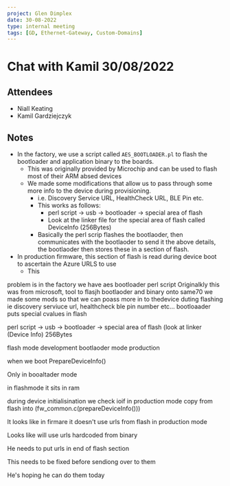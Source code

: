 ```yaml
---
project: Glen Dimplex
date: 30-08-2022
type: internal meeting
tags: [GD, Ethernet-Gateway, Custom-Domains]
---
```

# Chat with Kamil 30/08/2022

## Attendees
- Niall Keating
- Kamil Gardziejczyk

## Notes

- In the factory, we use a script called `AES_BOOTLOADER.pl` to flash the bootloader and application binary to the boards. 
	- This was originally provided by Microchip and can be used to flash most of their ARM absed devices
	- We made some modifications that allow us to pass through some more info to the device during provisioning. 
		- i.e. Discovery Service URL, HealthCheck URL, BLE Pin etc.
		- This works as follows:
			- perl script -> usb -> bootloader -> special area of flash 
			- Look at the linker file for the special area of flash called DeviceInfo (256Bytes)
		- Basically the perl scrip flashes the bootlaoder, then communicates with the bootlaoder to send it the above details, the bootlaoder then stores these in a section of flash.
- In production firmware, this section of flash is read during device boot to ascertain the Azure URLS to use
	- This 



problem is in the factory we have aes bootloader perl script
	Originalkly this was from microsoft, tool to flasjh bootlaoder and binary onto same70
	we made some mods so that we can poass more in to thedevice duting flashing
	ie discovery serviuce url, healthcheck ble pin number etc...
	bootloaader puts special cvalues in flash 

perl script -> usb -> bootloader -> special area of flash (look at linker (Device Info) 256Bytes

flash mode 
	development
bootlaoder mode
	production

when we boot 
	PrepareDeviceInfo()

Only in booaltader mode

in flashmode it sits in ram


during device initialisination we check ioif in production mode
	copy from flash into (fw_common.c(prepareDeviceInfo()))

It looks like in firmare it doesn't use urls from flash in production mode 

Looks like will use urls hardcoded from binary 


He needs to put urls in end of flash section

This needs to be fixed before sendiong over to them

He's hoping he can do them today 


